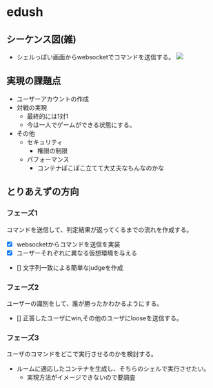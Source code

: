 # edush


## シーケンス図(雑)
- シェルっぽい画面からwebsocketでコマンドを送信する。
![](../images/edush-2.jpg)

## 実現の課題点
- ユーザーアカウントの作成
- 対戦の実現
    - 最終的には1対1
    - 今は一人でゲームができる状態にする。
- その他
    - セキュリティ
       - 権限の制限
    - パフォーマンス
        - コンテナぽこぽこ立てて大丈夫なもんなのかな

## とりあえずの方向
### フェーズ1
コマンドを送信して、判定結果が返ってくるまでの流れを作成する。
- [x] websocketからコマンドを送信を実装
- [x] ユーザーそれぞれに異なる仮想環境を与える
- [] 文字列一致による簡単なjudgeを作成

### フェーズ2
ユーザーの識別をして、誰が勝ったかわかるようにする。
- [] 正答したユーザにwin,その他のユーザにlooseを送信する。

### フェーズ3
ユーザのコマンドをどこで実行させるのかを検討する。
- ルームに適応したコンテナを生成し、そちらのシェルで実行させたい。
    - 実現方法がイメージできないので要調査

